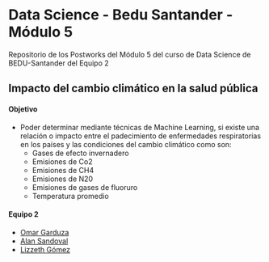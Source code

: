 
# Data Science - Bedu Santander - Módulo 5

Repositorio de los Postworks del Módulo 5 del curso de Data Science de BEDU-Santander del Equipo 2

## Impacto del cambio climático en la salud pública

#### Objetivo

- Poder determinar mediante técnicas de Machine Learning, si existe una relación o impacto entre el padecimiento de enfermedades respiratorias en los países y las condiciones del cambio climático como son:
	- Gases de efecto invernadero
	- Emisiones de Co2
	- Emisiones de CH4
	- Emisiones de N20
	- Emisiones de gases de fluoruro
	- Temperatura promedio

#### Equipo 2
- [Omar Garduza](https://github.com/OmarGard)
- [Alan Sandoval](https://github.com/SanLnAlan)
- [Lizzeth Gómez](https://github.com/LIZZETHGOMEZ)
